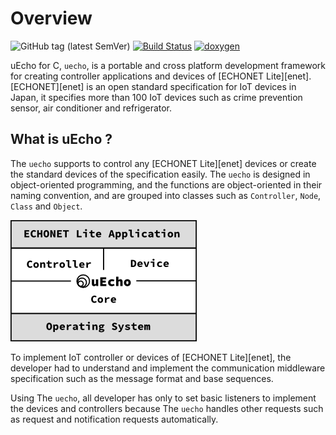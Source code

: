 # Overview

![GitHub tag (latest SemVer)](https://img.shields.io/github/v/tag/cybergarage/uecho)
[![Build Status](https://github.com/cybergarage/uecho/actions/workflows/make.yml/badge.svg)](https://github.com/cybergarage/uecho/actions/workflows/make.yml)
[![doxygen](https://github.com/cybergarage/uecho/actions/workflows/doxygen.yml/badge.svg)](http://cybergarage.github.io/uecho/)

uEcho for C, `uecho`,  is a portable and cross platform development framework for creating controller applications and devices of [ECHONET Lite][enet]. [ECHONET][enet] is an open standard specification for IoT devices in Japan, it specifies more than 100 IoT devices such as crime prevention sensor, air conditioner and refrigerator.

## What is uEcho ?

The `uecho` supports to control any [ECHONET Lite][enet] devices or create the standard devices of the specification easily. The `uecho` is designed in object-oriented programming, and the functions are object-oriented in their naming convention, and are grouped into classes such as `Controller`, `Node`, `Class` and `Object`.

![framwork](https://raw.githubusercontent.com/cybergarage/uecho/master/doc/img/framework.png)

To implement IoT controller or devices of [ECHONET Lite][enet], the developer had to understand and implement the communication middleware specification such as the message format and base sequences.

Using The `uecho`, all developer has only to set basic listeners to implement the devices and controllers because The `uecho` handles other requests such as request and notification requests automatically.

